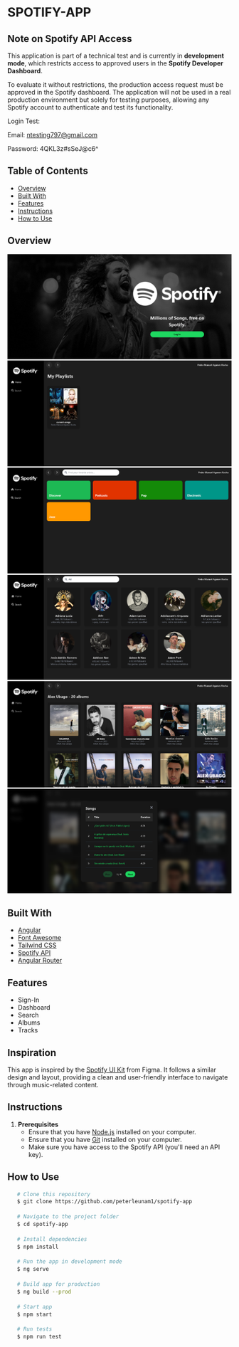 
# SPOTIFY-APP

## Note on Spotify API Access

This application is part of a technical test and is currently in **development mode**, which restricts access to approved users in the **Spotify Developer Dashboard**.  

To evaluate it without restrictions, the production access request must be approved in the Spotify dashboard. The application will not be used in a real production environment but solely for testing purposes, allowing any Spotify account to authenticate and test its functionality.  

Login Test: 

Email: ntesting797@gmail.com

Password: 4QKL3z#sSeJ@c6^


## Table of Contents
- [Overview](#overview)
- [Built With](#built-with)
- [Features](#features)
- [Instructions](#instructions)
- [How to Use](#how-to-use)

## Overview
![Auth](/public/assets/images/sign-in.PNG)
![Dashboard](/public/assets/images/home.PNG)
![Search](/public/assets/images/searched-init.PNG)
![Search](/public/assets/images/searched-two.PNG)
![Albums](/public/assets/images/albums.PNG)
![Tracks](/public/assets/images/songs.PNG)


## Built With
- [Angular](https://angular.io/)
- [Font Awesome](https://fontawesome.com/)
- [Tailwind CSS](https://tailwindcss.com/)
- [Spotify API](https://developer.spotify.com/)
- [Angular Router](https://angular.io/guide/router)

## Features
- Sign-In
- Dashboard
- Search
- Albums
- Tracks

## Inspiration
This app is inspired by the [Spotify UI Kit](https://www.figma.com/design/eFrlbCLS6zHD9xGj7RmSse/Spotify-UI---Free-UI-Kit-(Recreated)-(Community)?node-id=0-346&t=1BPhx9bfPPgAnpI6-0) from Figma. It follows a similar design and layout, providing a clean and user-friendly interface to navigate through music-related content.

## Instructions

1. **Prerequisites**
   - Ensure that you have [Node.js](https://nodejs.org/es/) installed on your computer.
   - Ensure that you have [Git](https://git-scm.com/downloads) installed on your computer.
   - Make sure you have access to the Spotify API (you'll need an API key).

## How to Use

```bash
   # Clone this repository
   $ git clone https://github.com/peterleunam1/spotify-app

   # Navigate to the project folder
   $ cd spotify-app

   # Install dependencies
   $ npm install 

   # Run the app in development mode
   $ ng serve

   # Build app for production
   $ ng build --prod

   # Start app
   $ npm start

   # Run tests
   $ npm run test
```

